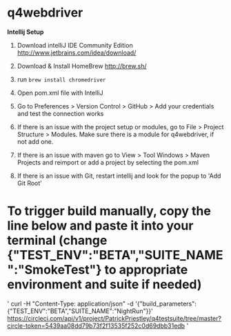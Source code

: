 q4webdriver
==============

**Intellij Setup**

1. Download intelliJ IDE Community Edition http://www.jetbrains.com/idea/download/

2. Download & Install HomeBrew http://brew.sh/

3. run `brew install chromedriver`

4. Open pom.xml file with IntelliJ

5. Go to Preferences > Version Control > GitHub > Add your credentials and test the connection works

6. If there is an issue with the project setup or modules, go to File > Project Structure > Modules. Make sure there is a
module for q4webdriver, if not add one.

7. If there is an issue with maven go to View > Tool Windows > Maven Projects and reimport or add a project by selecting the pom.xml

8. If there is an issue with Git, restart intellij and look for the popup to 'Add Git Root'


To trigger build manually, copy the line below and paste it into your terminal (change {"TEST_ENV":"BETA","SUITE_NAME":"SmokeTest"} to appropriate environment and suite if needed)
==========
' curl -H "Content-Type: application/json" -d '{"build_parameters": {"TEST_ENV":"BETA","SUITE_NAME":"NightRun"}}' https://circleci.com/api/v1/project/PatrickPriestley/q4testsuite/tree/master?circle-token=5439aa08dd79b73f2f13535f252c0d69dbb31edb '

